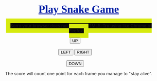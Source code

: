 <!DOCTYPE html>
<html lang="en">
<head>
<meta charset="utf-8" />
<title>Snake Game</title>
<style type="text/css">
body {text-align:center;}
canvas { border:7px dashed #4A4747 }
h1 { font-size:35px; text-align: center; margin: 0; padding-bottom: 25px; text-decoration: underline; font-family: Geneva; color: #0520A5;}
</style>
<script type="text/javascript">
function play_game()
{
var level = 160; // Game level, by decreasing will speed up
var rect_w = 45; // Width
var rect_h = 30; // Height
var inc_score = 50; // Score
var snake_color = "#0520A5"; // Snake Color
var ctx; // Canvas attributes
var tn = []; // temp directions storage
var x_dir = [-1, 0, 1, 0]; // position adjusments
var y_dir = [0, -1, 0, 1]; // position adjusments
var queue = [];
var frog = 1; // defalut food
var map = [];
var MR = Math.random;
var X = 5 + (MR() * (rect_w - 10))|0; // Calculate positions
var Y = 5 + (MR() * (rect_h - 10))|0; // Calculate positions
var direction = MR() * 3 | 0;
var interval = 0;
var score = 0;
var sum = 0, easy = 0;
var i, dir;
// getting play area 
var c = document.getElementById('playArea');
ctx = c.getContext('2d');
// Map positions
for (i = 0; i < rect_w; i++)
{
map[i] = [];
}
// random placement of snake food
function random_snake()
{
var x, y;
do
{
x = MR() * rect_w|0;
y = MR() * rect_h|0;
}
while (map[x][y]);
map[x][y] = 1;
ctx.fillStyle = snake_color;
ctx.strokeRect(x * 10+1, y * 10+1, 8, 8);
}
// Default somewhere placement
random_snake();
function set_game_speed()
{
if (easy)
{
X = (X+rect_w)%rect_w;
Y = (Y+rect_h)%rect_h;
}
--inc_score;
if (tn.length)
{
dir = tn.pop();
if ((dir % 2) !== (direction % 2))
{
direction = dir;
}
}
if ((easy || (0 <= X && 0 <= Y && X < rect_w && Y < rect_h)) && 2 !== map[X][Y])
{
if (1 === map[X][Y])
{
score+= Math.max(5, inc_score);
inc_score = 50;
random_snake();
frog++;
}
//ctx.fillStyle("#ffffff");
ctx.fillRect(X * 10, Y * 10, 9, 9);
map[X][Y] = 2;
queue.unshift([X, Y]);
X+= x_dir[direction];
Y+= y_dir[direction];
if (frog < queue.length)
{
dir = queue.pop()
map[dir[0]][dir[1]] = 0;
ctx.clearRect(dir[0] * 10, dir[1] * 10, 10, 10);
}
}
else if (!tn.length)
{
var show_score = document.getElementById("show");
show_score.innerHTML = "You lose!<br /> <u>Your Score:</u> <b>"+score+"</b><br><br> Want to try again?<br><br><input type='button' value='Play Again' onclick='window.location.reload();' />";
document.getElementById("playArea").style.display = 'none';
window.clearInterval(interval);
}
}
interval = window.setInterval(set_game_speed, level);
document.onkeydown = function(e) {
var code = e.keyCode - 37;
if (0 <= code && code < 4 && code !== tn[0])
{
tn.unshift(code);
}
else if (-5 == code)
{
if (interval)
{
window.clearInterval(interval);
interval = 0;
}
else
{
interval = window.setInterval(set_game_speed, 60);
}
}
else
{
dir = sum + code;
if (dir == 44||dir==94||dir==126||dir==171) {
sum+= code
} else if (dir === 218) easy = 1;
}
}
}
</script>
</head>
<body onload="play_game()">
<h1>Play Snake Game</h1>
<div id="show"></div>
<canvas id="playArea" width="450" height="300">Sorry your browser does not support HTML5. Try using like Chrome or Firefox.</canvas>
</body>
</html>

<!DOCTYPE html>
<html>
<head>
<meta name="viaewport" content="width=device-width, initial-scale=1.0"/>
<style>
canvas {
    border:15px solid #D6EA0D;
    background-color: #050505;
}
</style>
</head>
<body onload="startGame()">
<script>

var myGamePiece;
var myObstacles = [];
var myScore;

function startGame() {
    myGamePiece = new component(30, 30, "white", 10, 120);
    myScore = new component("30px", "Consolas", "yellow", 280, 40, "text");
    myGameArea.start();
}

var myGameArea = {
    canvas : document.createElement("canvas"),
    start : function() {
        this.canvas.width = 480;
        this.canvas.height = 270;
        this.context = this.canvas.getContext("2d");
        document.body.insertBefore(this.canvas, document.body.childNodes[0]);
        this.frameNo = 0;
        this.interval = setInterval(updateGameArea, 15);
        },
    clear : function() {
        this.context.clearRect(0, 0, this.canvas.width, this.canvas.height);
    },
    stop : function() {
        clearInterval(this.interval);
    }
}

function component(width, height, color, x, y, type) {
    this.type = type;
    this.width = width;
    this.height = height;
    this.speedX = 0;
    this.speedY = 0;    
    this.x = x;
    this.y = y;    
    this.update = function() {
        ctx = myGameArea.context;
        if (this.type == "text") {
            ctx.font = this.width + " " + this.height;
            ctx.fillStyle = color;
            ctx.fillText(this.text, this.x, this.y);
        } else {
            ctx.fillStyle = color;
            ctx.fillRect(this.x, this.y, this.width, this.height);
        }
    }
    this.newPos = function() {
        this.x += this.speedX;
        this.y += this.speedY;        
    }
    this.crashWith = function(otherobj) {
        var myleft = this.x;
        var myright = this.x + (this.width);
        var mytop = this.y;
        var mybottom = this.y + (this.height);
        var otherleft = otherobj.x;
        var otherright = otherobj.x + (otherobj.width);
        var othertop = otherobj.y;
        var otherbottom = otherobj.y + (otherobj.height);
        var crash = true;
        if ((mybottom < othertop) || (mytop > otherbottom) || (myright < otherleft) || (myleft > otherright)) {
            crash = false;
        }
        return crash;
    }
}

function updateGameArea() {
    var x, height, gap, minHeight, maxHeight, minGap, maxGap;
    for (i = 0; i < myObstacles.length; i += 1) {
        if (myGamePiece.crashWith(myObstacles[i])) {
            myGameArea.stop();
            return;
        } 
    }
    myGameArea.clear();
    myGameArea.frameNo += 1;
    if (myGameArea.frameNo == 1 || everyinterval(150)) {
        x = myGameArea.canvas.width;
        minHeight = 20;
        maxHeight = 200;
        height = Math.floor(Math.random()*(maxHeight-minHeight+1)+minHeight);
        minGap = 50;
        maxGap = 200;
        gap = Math.floor(Math.random()*(maxGap-minGap+1)+minGap);
        myObstacles.push(new component(10, height, "green", x, 0));
        myObstacles.push(new component(10, x - height - gap, "green", x, height + gap));
    }
    for (i = 0; i < myObstacles.length; i += 1) {
        myObstacles[i].speedX = -1;
        myObstacles[i].newPos();
        myObstacles[i].update();
    }
    myScore.text="SCORE: " + myGameArea.frameNo;
    myScore.update();
    myGamePiece.newPos();    
    myGamePiece.update();
}

function everyinterval(n) {
    if ((myGameArea.frameNo / n) % 1 == 0) {return true;}
    return false;
}

function moveup() {
    myGamePiece.speedY = -1; 
}

function movedown() {
    myGamePiece.speedY = 1; 
}

function moveleft() {
    myGamePiece.speedX = -1; 
}

function moveright() {
    myGamePiece.speedX = 1; 
}

function clearmove() {
    myGamePiece.speedX = 0; 
    myGamePiece.speedY = 0; 
}
</script>
<div style="text-align:center;width:480px;">
  <button onmousedown="moveup()" onmouseup="clearmove()" ontouchstart="moveup()">UP</button><br><br>
  <button onmousedown="moveleft()" onmouseup="clearmove()" ontouchstart="moveleft()">LEFT</button>
  <button onmousedown="moveright()" onmouseup="clearmove()" ontouchstart="moveright()">RIGHT</button><br><br>
  <button onmousedown="movedown()" onmouseup="clearmove()" ontouchstart="movedown()">DOWN</button>
</div>

<p>The score will count one point for each frame you manage to "stay alive".</p>
</body>
</html>

